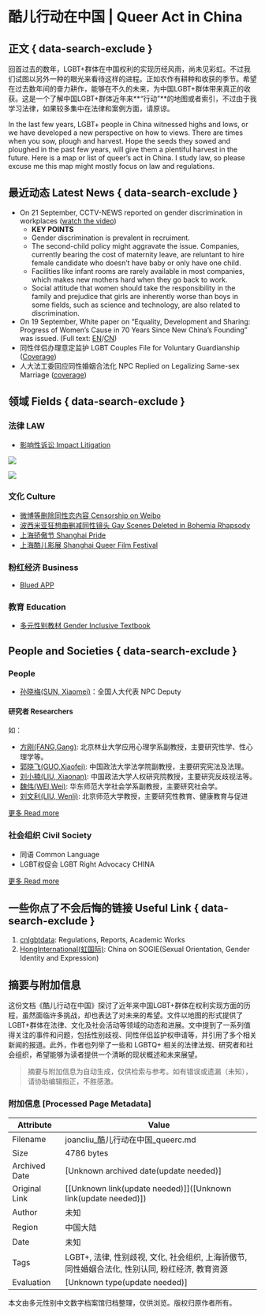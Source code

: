 # 酷儿行动在中国 | Queer Act in China

## 正文 { data-search-exclude }


回首过去的数年，LGBT+群体在中国权利的实现历经风雨，尚未见彩虹。不过我们试图以另外一种的眼光来看待这样的进程。正如农作有耕种和收获的季节。希望在过去数年间的奋力耕作，能够在不久的未来，为中国LGBT+群体带来真正的收获。这是一个了解中国LGBT+群体近年来**“行动”**的地图或者索引，不过由于我学习法律，如果较多集中在法律和案例方面，请原谅。

In the last few years, LGBT+ people in China witnessed highs and lows, or we have developed a new perspective on how to views. There are times when you sow, plough and harvest. Hope the seeds they sowed and ploughed in the past few years, will give them a plentiful harvest in the future. Here is a map or list of queer’s act in China. I study law, so please excuse me this map might mostly focus on law and regulations.

## 最近动态 Latest News { data-search-exclude }

-   On 21 September, CCTV-NEWS reported on gender discrimination in workplaces ([watch the video](http://tv.cctv.com/2019/09/21/VIDExitfWmQoDKo0x0X8Vldz190921.shtml))
    -   **KEY POINTS**
    -   Gender discrimination is prevalent in recruiment.
    -   The second-child policy might aggravate the issue. Companies, currently bearing the cost of maternity leave, are reluntant to hire female candidate who doesn’t have baby or only have one child.
    -   Facilities like infant rooms are rarely available in most companies, which makes new mothers hard when they go back to work.
    -   Social attitude that women should take the responsibility in the family and prejudice that girls are inherently worse than boys in some fields, such as science and technology, are also related to discrimination.
-   On 19 September, White paper on “Equality, Development and Sharing: Progress of Women’s Cause in 70 Years Since New China’s Founding” was issued. (Full text: [EN](http://www.xinhuanet.com/english/2019-09/19/c_138405617.htm)/[CN](http://www.scio.gov.cn/zfbps/32832/Document/1664883/1664883.htm))
-   同性伴侣办理意定监护 LGBT Couples File for Voluntary Guardianship ([Coverage](https://news.cgtn.com/news/2019-08-09/LGBT-couples-in-China-file-for-voluntary-guardianship-J15eC8QcrC/index.html))
-   人大法工委回应同性婚姻合法化 NPC Replied on Legalizing Same-sex Marriage ([coverage](http://www.lawnewscn.com/news/1566362563143298576))

## 领域 Fields { data-search-exclude }

### 法律 LAW

-   [影响性诉讼 Impact Litigation](/queerc/litigation.html)

![](http://assets.processon.com/chart_image/5d8480d0e4b016b3d5c4bcac.png)

![](http://assets.processon.com/chart_image/5cc20886e4b0841b8440257f.png)

### 文化 Culture

-   [微博等删除同性恋内容 Censorship on Weibo](https://supchina.com/2019/04/15/weibo-is-taking-down-posts-hashtagged-les-short-for-lesbian/)
-   [波西米亚狂想曲删减同性镜头 Gay Scenes Deleted in Bohemia Rhapsody](https://mp.weixin.qq.com/s/eeOfjjvpi-nJNWqX5h6USQ)
-   [上海骄傲节 Shanghai Pride](http://www.shpride.com)
-   [上海酷儿影展 Shanghai Queer Film Festival](http://shqff.org)

### 粉红经济 Business

-   [Blued APP](https://www.blued.com/cn/)

### 教育 Education

-   [多元性别教材 Gender Inclusive Textbook](https://book.douban.com/subject/26824319/)

## People and Societies { data-search-exclude }

### People

-   [孙晓梅(SUN, Xiaomei)](http://www.cwu.edu.cn/xww/kyxz/47972.htm)：全国人大代表 NPC Deputy

#### 研究者 Researchers

如：

-   [方刚(FANG,Gang)](https://baike.baidu.com/item/方刚/9478294?fr=aladdin): 北京林业大学应用心理学系副教授，主要研究性学、性心理学等。
-   [郭晓飞(GUO,Xiaofei)](http://fxy.cupl.edu.cn/info/1091/2610.htm): 中国政法大学法学院副教授，主要研究宪法及法理。
-   [刘小楠(LIU, Xiaonan)](http://rqyjy.cupl.edu.cn/info/1031/1702.htm): 中国政法大学人权研究院教授，主要研究反歧视法等。
-   [魏伟(WEI,Wei)](https://www.douban.com/note/558790908/): 华东师范大学社会学系副教授，主要研究社会学。
-   [刘文利(LIU, Wenli)](http://cicabeq.bnu.edu.cn/cms/14-ti-3-23.htm): 北京师范大学教授，主要研究性教育、健康教育与促进

[更多 Read more](/queerc/yanjiu.html)

### 社会组织 Civil Society

-   同语 Common Language
-   LGBT权促会 LGBT Right Advocacy CHINA

[更多 Read more](https://www.chinalgbt.org/organization)

## 一些你点了不会后悔的链接 Useful Link { data-search-exclude }

1.  [cnlgbtdata](https://cnlgbtdata.com/): Regulations, Reports, Academic Works
2.  [HongInternational(虹国际)](http://rainbowun.org): China on SOGIE(Sexual Orientation, Gender Identity and Expression)
<!-- tcd_original_link https://joancliu.github.io/queerc/ -->


## 摘要与附加信息

<!-- tcd_abstract -->
这份文档《酷儿行动在中国》探讨了近年来中国LGBT+群体在权利实现方面的历程，虽然面临许多挑战，却也表达了对未来的希望。文件以地图的形式提供了LGBT+群体在法律、文化及社会活动等领域的动态和进展。文中提到了一系列值得关注的事件和问题，包括性别歧视、同性伴侣监护权申请等，并引用了多个相关新闻的报道。此外，作者也列举了一些和 LGBTQ+ 相关的法律法规、研究者和社会组织，希望能够为读者提供一个清晰的现状概述和未来展望。
<!-- tcd_abstract_end -->

> 摘要与附加信息为自动生成，仅供检索与参考。如有错误或遗漏（未知），请协助编辑指正，不胜感激。

### 附加信息 [Processed Page Metadata]

| Attribute       | Value                                  |
|-----------------|----------------------------------------|
| Filename        | joancliu_酷儿行动在中国_queerc.md                             |
| Size            | 4786 bytes                           |
| Archived Date   | [Unknown archived date(update needed)]                             |
| Original Link   | [[Unknown link(update needed)]]([Unknown link(update needed)])                       |
| Author          | 未知                               |
| Region          | 中国大陆                               |
| Date            | 未知                                 |
| Tags            | LGBT+, 法律, 性别歧视, 文化, 社会组织, 上海骄傲节, 同性婚姻合法化, 性别认同, 粉红经济, 教育资源                                 |
| Evaluation            | [Unknown type(update needed)]                                 |
<!-- tcd_table_end -->

本文由多元性别中文数字档案馆归档整理，仅供浏览。版权归原作者所有。
